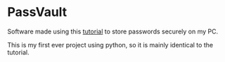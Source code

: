 # PassVault
Software made using this [tutorial](https://youtu.be/aO40pnZqlyA) to store passwords securely on my PC.

This is my first ever project using python, so it is mainly identical to the tutorial.
